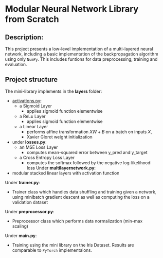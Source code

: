 # Modular Neural Network Library from Scratch
## Description:
This project presents a low-level implementation of a multi-layered neural network, including a basic implementation of the backpropagation algorithm using only ```NumPy```. This includes funtions for data preprocessing, training and evaluation. 

## Project structure
The mini-library implements in the **layers** folder:
* [activations.py](https://github.com/Nasmasim/modular-neural-network-mini-Library/tree/main/layers): 
  * a Sigmoid Layer
    * applies sigmoid function elementwise
  * a ReLu Layer
    * applies sigmoid function elementwise
  * a Linear Layer
    * performs affine transformation $XW + B$ on a batch on inputs $X$, 
    * Xavier Glorot weight initialization
* under **losses.py**: 
  * an MSE Loss Layer
    * computes mean-squared error between y_pred and y_target
  * a Cross Entropy Loss Layer
    * computes the softmax followed by the negative log-likelihood loss
Under **multilayernetwork.py**:
* modular stacked linear layers with activation function

Under **trainer.py**:
* Trainer class which handles data shuffling and training given a network, using minibatch gradient descent as well as computing the loss on a validation dataset

Under **preprocessor.py**:
* Preprocessor class which performs data normalization (min-max scaling)

Under **main.py**:
* Training using the mini library on the Iris Dataset. Results are comparable to ```PyTorch``` implementaions. 
